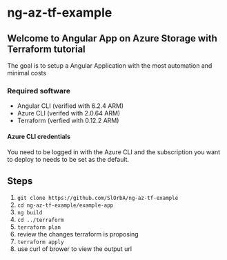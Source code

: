 # ng-az-tf-example

## Welcome to Angular App on Azure Storage with Terraform tutorial

The goal is to setup a Angular Application with the most automation and minimal costs

### Required software 

* Angular CLI (verified with 6.2.4 ARM)
* Azure CLI (verifed with 2.0.64 ARM)
* Terraform (verfied with 0.12.2 ARM)

#### Azure CLI credentials
You need to be logged in with the Azure CLI and the subscription you want to deploy to needs to be set as the default.

## Steps
1. `git clone https://github.com/SlOrbA/ng-az-tf-example`
1. `cd ng-az-tf-example/example-app`
1. `ng build`
1. `cd ../terraform`
1. `terraform plan`
1. review the changes terraform is proposing
1. `terraform apply`
1. use curl of brower to view the output url
